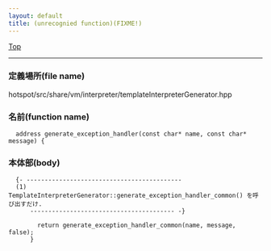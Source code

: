 ```yaml
---
layout: default
title: (unrecognied function)(FIXME!)
---
```

[Top](../index.html)

--- 
### 定義場所(file name)
hotspot/src/share/vm/interpreter/templateInterpreterGenerator.hpp

### 名前(function name)
```
  address generate_exception_handler(const char* name, const char* message) {
```

### 本体部(body)
```
  {- -------------------------------------------
  (1) TemplateInterpreterGenerator::generate_exception_handler_common() を呼び出すだけ.
      ---------------------------------------- -}

	    return generate_exception_handler_common(name, message, false);
	  }
	
```


